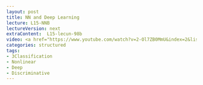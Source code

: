 ```yaml
---
layout: post
title: NN and Deep Learning
lecture: L15-NNB
lectureVersion: next
extraContent:  L15-lecun-98b
video: <a href="https://www.youtube.com/watch?v=2-Ol7ZB0MmU&index=2&list=PLs8w1Cdi-zvavXlPXEAsWIh4Cgh83pZPO">MLP video</a>
categories: structured
tags:
- 3Classification
- Nonlinear
- Deep
- Discriminative
---
```

